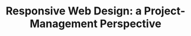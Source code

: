 ---
title: 'Responsive Web Design: a Project-Management Perspective'
authors:
- rudy-rigot
- sophie-taboni
tags:
- TAG
- layout: article
---